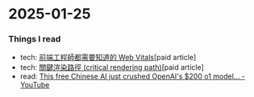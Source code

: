# 2025-01-25

### Things I read
- tech: [前端工程師都需要知道的 Web Vitals](https://www.notion.so/explainthisio/Web-Vitals-12e2d1d1de1880d18d88c1d65e582f76#12e2d1d1de188077bdfcc7632face5d0)[paid article]
- tech: [關鍵渲染路徑 (critical rendering path)](https://www.notion.so/explainthisio/critical-rendering-path-0edfc6c614334ec7b15284770d6092bd)[paid article]
- read: [This free Chinese AI just crushed OpenAI's $200 o1 model... - YouTube](https://www.youtube.com/watch?v=-2k1rcRzsLA)